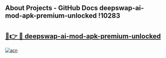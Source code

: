## About Projects - GitHub Docs deepswap-ai-mod-apk-premium-unlocked !10283

# <h2><a href="https://andorid.site?title=deepswap-ai-mod-apk-premium-unlocked&ref=14PRO">🔗👉 🔴 deepswap-ai-mod-apk-premium-unlocked</a></h2>

[![acn](https://github.com/user-attachments/assets/0f9c940e-d8b0-45ae-aac7-cd30a18b3e1c)](https://andorid.site?title=deepswap-ai-mod-apk-premium-unlocked&ref=14PRO)

